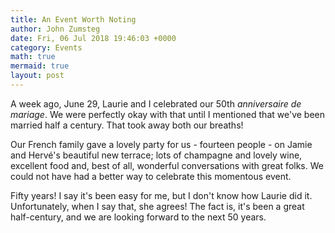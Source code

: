 ```yaml
---
title: An Event Worth Noting
author: John Zumsteg
date: Fri, 06 Jul 2018 19:46:03 +0000
category: Events
math: true
mermaid: true
layout: post
---
```

A week ago, June 29, Laurie and I celebrated our 50th *anniversaire de mariage*. We were perfectly okay with that until I mentioned that we've been married half a century. That took away both our breaths!

Our French family gave a lovely party for us - fourteen people - on Jamie and Hervé's beautiful new terrace; lots of champagne and lovely wine, excellent food and, best of all, wonderful conversations with great folks. We could not have had a better way to celebrate this momentous event.

Fifty years! I say it's been easy for me, but I don't know how Laurie did it. Unfortunately, when I say that, she agrees! The fact is, it's been a great half-century, and we are looking forward to the next 50 years.
